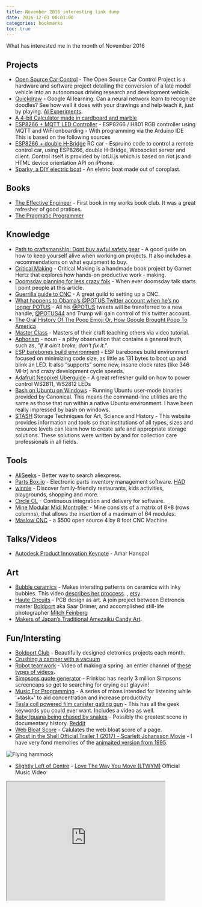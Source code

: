 ```yaml
---
title: November 2016 interesting link dump
date: 2016-12-01 00:01:00
categories: bookmarks
toc: true
---
```


What has interested me in the month of November 2016

## Projects

- [Open Source Car Control](https://github.com/PolySync/OSCC) - The Open Source Car Control Project is a hardware and software project detailing the conversion of a late model vehicle into an autonomous driving research and development vehicle.
- [Quickdraw](https://quickdraw.withgoogle.com/) - Google AI learning. Can a neural network learn to recognize doodles? See how well it does with your drawings and help teach it, just by playing. [AI Experiments](https://aiexperiments.withgoogle.com/).
- [A 4-bit Calculator made in cardboard and marble](https://lapinozz.github.io/learning/2016/11/19/calculator-with-caordboard-and-marbles.html)
- [ESP8266 + MQTT LED Controller](https://github.com/CurlyWurly-1/ESP8266-H801-MQTT) - ESP8266 / H801 RGB controller using MQTT and WiFi onboarding - With programming via the Arduino IDE This is based on the following sources
- [ESP8266 + double H-Bridge](https://github.com/olliephillips/espruinoCar) RC car - Espruino code to control a remote control car, using ESP8266, double H-Bridge, Websocket server and client. Control itself is provided by iotUI.js which is based on riot.js and HTML device orientation API on iPhone.
- [Sparky, a DIY electric boat](https://www.youtube.com/watch?v=M_ae5U1Y-2E&feature=youtu.be&a) - An eletric boat made out of coroplast.

## Books

- [The Effective Engineer](https://www.amazon.ca/Effective-Engineer-Engineering-Disproportionate-Meaningful/dp/0996128107) - First book in my works book club. It was a great refresher of good pratices.
- [The Pragmatic Programmer](https://www.amazon.com/Pragmatic-Programmer-Journeyman-Master/dp/020161622X)

## Knowledge

- [Path to craftsmanship: Dont buy awful safety gear](https://hackaday.com/2016/11/14/path-to-craftsmanship-dont-buy-awful-safety-gear/) - A good guide on how to keep yourself alive when working on projects. It also includes a recommendations on what equipment to buy.
- [Critical Making](http://conceptlab.com/criticalmaking/) - Critical Making is a handmade book project by Garnet Hertz that explores how hands-on productive work ‐ making.
- [Doomsday planning for less crazy folk](http://lcamtuf.coredump.cx/prep/) - When ever doomsday talk starts I point people at this article.
- [Guerrilla guide to CNC](http://lcamtuf.coredump.cx/gcnc/) - A great guild to setting up a CNC.
- [What happens to Obama’s @POTUS Twitter account when he’s no longer POTUS](http://time.com/4567113/barack-obama-donald-trump-twitter/) - All his [@POTUS](https://twitter.com/POTUS) tweets will be transferred to a new handle, [@POTUS44](https://twitter.com/POTUS44) and Trump will gain control of this twitter account.
- [The Oral History Of The Poop Emoji Or, How Google Brought Poop To America](https://www.fastcompany.com/3037803/the-oral-history-of-the-poop-emoji-or-how-google-brought-poop-to-america) 
- [Master Class](https://www.masterclass.com/) - Masters of their craft teaching others via video tutorial.
- [Aphorism](https://en.wikipedia.org/wiki/Aphorism) - noun - a pithy observation that contains a general truth, such as, *"if it ain't broke, don't fix it."*.
- [ESP barebones build environment](https://hackaday.com/2016/11/30/the-esp-a-new-1kb-contender-appears/) - ESP barebones build environment focused on minimizing code size, as little as 131 bytes to boot up and blink an LED. It also “supports” some new, insane clock rates (like 346 MHz) and crazy development cycle speeds.
- [Adafruit Neopixel Uberguide](https://learn.adafruit.com/adafruit-neopixel-uberguide/power#distributing-power) - A great refresher guild on how to power control WS2811, WS2812 LEDs
- [Bash on Ubuntu on Windows](https://msdn.microsoft.com/en-us/commandline/wsl/about) - Running Ubuntu user-mode binaries provided by Canonical. This means the command-line utilities are the same as those that run within a native Ubuntu environment. I have been really impressed by bash on windows. 
- [STASH](http://stashc.com/) Storage Techniques for Art, Science and History - This website provides information and tools so that institutions of all types, sizes and resource levels can learn how to create safe and appropriate storage solutions. These solutions were written by and for collection care professionals in all fields.

## Tools

- [AliSeeks](http://www.aliseeks.com/) - Better way to search aliexpress.
- [Parts Box.io](https://partsbox.io/) - Electronic parts inventory management software. [HAD](https://hackaday.com/2016/11/18/partsbox-io-wants-to-organize-your-junk-box/)
- [winnie](https://winnie.com/) - Discover family-friendly restaurants, kids activities, playgrounds, shopping and more.
- [Circle CL](https://circleci.com/) - Continuous integration and delivery for software.
- [Mine Modular Midi Montroller](https://ask.audio/articles/this-modular-midi-controller-specialwaves-mine-is-smart-customisable-sexy) - Mine consists of a matrix of 8×8 (rows columns), that allows the insertion of a maximum of 64 modules.
- [Maslow CNC](https://www.kickstarter.com/projects/1830738289/maslow-cnc-a-500-open-source-4-by-8-foot-cnc-machi?ref=thanks_tweet) - a $500 open source 4 by 8 foot CNC Machine.

## Talks/Videos

- [Autodesk Product Innovation Keynote](http://au.autodesk.com/au-online/classes-on-demand/class-catalog/2016/class-detail/22761) - Amar Hanspal

## Art

- [Bubble ceramics](http://www.hqpottery.com/) - Makes intersting patterns on ceramics with inky bubbles. This video [describes her proccess](https://www.youtube.com/watch?time_continue=44&v=00MjTzDycFo). [<i class="fab fa-instagram" aria-hidden="true"></i>](https://www.instagram.com/hedyyang_/), [etsy](https://www.etsy.com/shop/HQpottery).
- [Haute Circuits](https://www.boldport.com/blog/2015/11/25/haute-circuits) - PCB design as art. A join project between Eletroncis master [Boldport](https://www.boldport.com/) aka Saar Drimer, and accomplished still-life photographer [Mitch Feinberg](http://mitch.fr/)
- [Makers of Japan’s Traditional Amezaiku Candy Art](https://thecreatorsproject.vice.com/blog/japanese-traditional-sugar-candy-lollipop-craftman-shinri-tezuka?utm_source=tcpfbus).

## Fun/Intersting

- [Boldport Club](http://www.boldport.club/) - Beautifully designed eletronics projects each month.
- [Crushing a camper with a vacuum](https://www.youtube.com/watch?v=9YEXQwnyMms&t=3m13s)
- [Robot teamwork](https://www.facebook.com/926058810805297/videos/1158607727550403/) - Video of making a spring. an entier channel of [these types of videos](https://www.facebook.com/Entertaining-Stuff-926058810805297/).
- [Simpsons quote generator](https://frinkiac.com/) - Frinkiac has nearly 3 million Simpsons screencaps so get to searching for crying out glayvin!
- [Music For Programming](http://musicforprogramming.net/) - A series of mixes intended for listening while '+task+' to aid concentration and increase productivity
- [Tesla coil powered film canister gatling gun](https://hackaday.com/2016/11/30/tesla-coil-powered-film-canister-gatling-gun/) - This has all the geek keywords you could ever want. Includes a video as well.
- [Baby Iguana being chased by snakes](https://streamable.com/0z8g) - Possibly the greatest scene in documentary history. [Reddit](https://www.reddit.com/r/videos/comments/5bo4f4/baby_iguana_being_chased_by_snakes_possibly_the/)
- [Web Bloat Score](http://www.webbloatscore.com/) - Calulates the web bloat score of a page.
- [Ghost in the Shell Official Trailer 1 (2017) - Scarlett Johansson Movie](https://www.youtube.com/watch?v=G4VmJcZR0Yg&feature=youtu.be&a) - I have very fond memories of the [animaited version from 1995](http://www.imdb.com/title/tt0113568/).

![Flying hammock](https://i.imgur.com/AVmxAK1.gifv)

- [Slightly Left of Centre](https://www.youtube.com/channel/UCL49vdU-wXNu7RlHCxgHnkw) - [Love The Way You Move (LTWYM)](https://www.youtube.com/watch?v=Wga5A6R9BJg) Official Music Video 
<iframe width="420" height="315" src="https://www.youtube.com/embed/Wga5A6R9BJg"></iframe>
